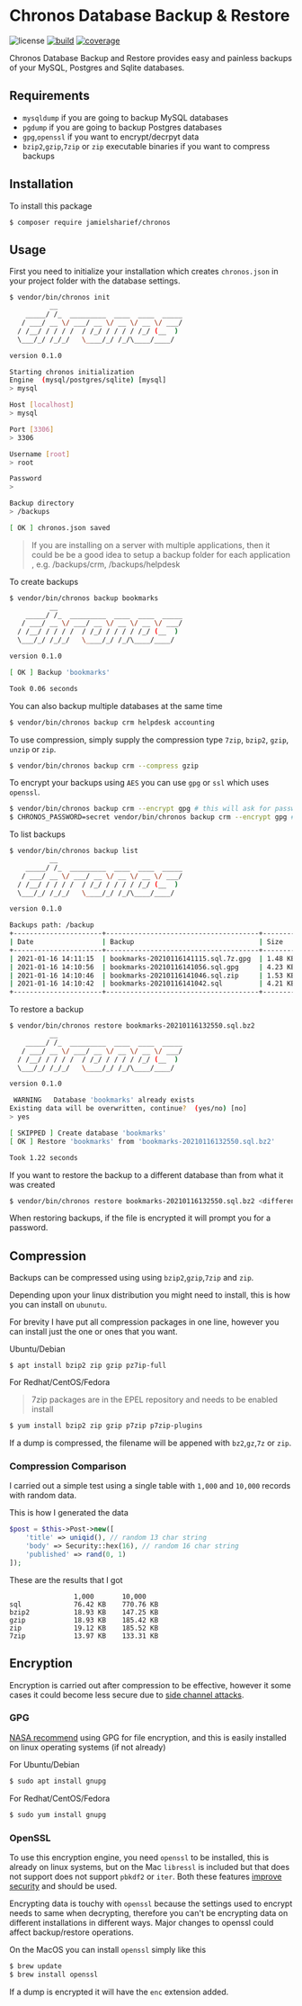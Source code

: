# Chronos Database Backup & Restore

![license](https://img.shields.io/badge/license-MIT-brightGreen.svg)
[![build](https://github.com/jamielsharief/chronos/workflows/CI/badge.svg)](https://github.com/jamielsharief/backup-restore/actions)
[![coverage](https://coveralls.io/repos/github/jamielsharief/chronos/badge.svg?branch=master)](https://coveralls.io/github/jamielsharief/backup-restore?branch=master)

Chronos Database Backup and Restore provides easy and painless backups of your MySQL, Postgres and Sqlite databases.

## Requirements

- `mysqldump` if you are going to backup MySQL databases
- `pgdump` if you are going to backup Postgres databases
- `gpg`,`openssl` if you want to encrypt/decrpyt data
- `bzip2`,`gzip`,`7zip` or `zip` executable binaries if you want to compress backups

## Installation

To install this package

```linux
$ composer require jamielsharief/chronos
```

## Usage

First you need to initialize your installation which creates `chronos.json` in your project folder with the database settings.

```bash
$ vendor/bin/chronos init
          __                               
    _____/ /_  _________  ____  ____  _____
   / ___/ __ \/ ___/ __ \/ __ \/ __ \/ ___/
  / /__/ / / / /  / /_/ / / / / /_/ (__  ) 
  \___/_/ /_/_/   \____/_/ /_/\____/____/

version 0.1.0

Starting chronos initialization
Engine  (mysql/postgres/sqlite) [mysql]
> mysql

Host [localhost]
> mysql

Port [3306]
> 3306

Username [root]
> root

Password
> 

Backup directory
> /backups

[ OK ] chronos.json saved
```

> If you are installing on a server with multiple applications, then it could be be a good idea to setup a backup folder for each application , e.g. /backups/crm, /backups/helpdesk

To create backups

```bash
$ vendor/bin/chronos backup bookmarks
          __                               
    _____/ /_  _________  ____  ____  _____
   / ___/ __ \/ ___/ __ \/ __ \/ __ \/ ___/
  / /__/ / / / /  / /_/ / / / / /_/ (__  ) 
  \___/_/ /_/_/   \____/_/ /_/\____/____/

version 0.1.0

[ OK ] Backup 'bookmarks'

Took 0.06 seconds
```

You can also backup multiple databases at the same time

```bash
$ vendor/bin/chronos backup crm helpdesk accounting 
```

To use compression, simply supply the compression type `7zip`, `bzip2`, `gzip`, `unzip` or `zip`. 

```bash
$ vendor/bin/chronos backup crm --compress gzip
```

To encrypt your backups using `AES` you can use `gpg` or `ssl` which uses `openssl`.

```bash
$ vendor/bin/chronos backup crm --encrypt gpg # this will ask for password
$ CHRONOS_PASSWORD=secret vendor/bin/chronos backup crm --encrypt gpg # uses password from env var
```

To list backups

```bash
$ vendor/bin/chronos backup list
          __                               
    _____/ /_  _________  ____  ____  _____
   / ___/ __ \/ ___/ __ \/ __ \/ __ \/ ___/
  / /__/ / / / /  / /_/ / / / / /_/ (__  ) 
  \___/_/ /_/_/   \____/_/ /_/\____/____/

version 0.1.0

Backups path: /backup
+----------------------+--------------------------------------+----------+
| Date                 | Backup                               | Size     |
+----------------------+--------------------------------------+----------+
| 2021-01-16 14:11:15  | bookmarks-20210116141115.sql.7z.gpg  | 1.48 KB  |
| 2021-01-16 14:10:56  | bookmarks-20210116141056.sql.gpg     | 4.23 KB  |
| 2021-01-16 14:10:46  | bookmarks-20210116141046.sql.zip     | 1.53 KB  |
| 2021-01-16 14:10:42  | bookmarks-20210116141042.sql         | 4.21 KB  |
+----------------------+--------------------------------------+----------+
```

To restore a backup

```bash
$ vendor/bin/chronos restore bookmarks-20210116132550.sql.bz2
          __                               
    _____/ /_  _________  ____  ____  _____
   / ___/ __ \/ ___/ __ \/ __ \/ __ \/ ___/
  / /__/ / / / /  / /_/ / / / / /_/ (__  ) 
  \___/_/ /_/_/   \____/_/ /_/\____/____/

version 0.1.0

 WARNING   Database 'bookmarks' already exists
Existing data will be overwritten, continue?  (yes/no) [no]
> yes

[ SKIPPED ] Create database 'bookmarks'
[ OK ] Restore 'bookmarks' from 'bookmarks-20210116132550.sql.bz2'

Took 1.22 seconds
```

If you want to restore the backup to a different database than from what it was created

```bash
$ vendor/bin/chronos restore bookmarks-20210116132550.sql.bz2 <different-name>
```

When restoring backups, if the file is encrypted it will prompt you for a password.

## Compression

Backups can be compressed using using `bzip2`,`gzip`,`7zip` and `zip`.

Depending upon your linux distribution you might need to install, this is how you
can install on `ubunutu`.

For brevity I have put all compression packages in one line, however you can install just the one or ones
that you want.

Ubuntu/Debian

```
$ apt install bzip2 zip gzip pz7ip-full
```

For Redhat/CentOS/Fedora

> 7zip packages are in the EPEL repository and needs to be enabled install

```bash
$ yum install bzip2 zip gzip p7zip p7zip-plugins
```

If a dump is compressed, the filename will be appened with `bz2`,`gz`,`7z` or `zip`.

### Compression Comparison

I carried out a simple test using a single table with `1,000` and `10,000` records with random data.

This is how I generated the data

```php
$post = $this->Post->new([
    'title' => uniqid(), // random 13 char string
    'body' => Security::hex(16), // random 16 char string
    'published' => rand(0, 1)
]);
```

These are the results that I got

```
                1,000       10,000
sql             76.42 KB    770.76 KB
bzip2           18.93 KB    147.25 KB
gzip            18.93 KB    185.42 KB    
zip             19.12 KB    185.52 KB
7zip            13.97 KB    133.31 KB
```

## Encryption

Encryption is carried out after compression to be effective, however it some cases it could become less secure due to [side channel attacks](https://www.iacr.org/cryptodb/archive/2002/FSE/3091/3091.pdf). 

### GPG

[NASA recommend](https://www.nas.nasa.gov/hecc/support/kb/using-gpg-to-encrypt-your-data_242.html) using GPG for file encryption, and this is easily installed on linux operating systems (if not already)

For Ubuntu/Debian

```bash
$ sudo apt install gnupg
```

For Redhat/CentOS/Fedora

```bash
$ sudo yum install gnupg
```

### OpenSSL

To use this encryption engine, you need `openssl` to be installed, this is already on linux systems, but on the Mac `libressl` is included but that does not support does not support `pbkdf2` or `iter`. Both these features [improve security](https://courses.csail.mit.edu/6.857/2018/project/Ainane-Barrett-Johnson-Vivar-OpenSSL.pdf) and should be used.

Encrypting data is touchy with `openssl` because the settings used to encrypt needs to same when decrypting, therefore you can't be encrypting data on different installations in different ways. Major changes to openssl could affect backup/restore operations.

On the MacOS you can install `openssl` simply like this

```bash
$ brew update
$ brew install openssl
```

If a dump is encrypted it will have the `enc` extension added.